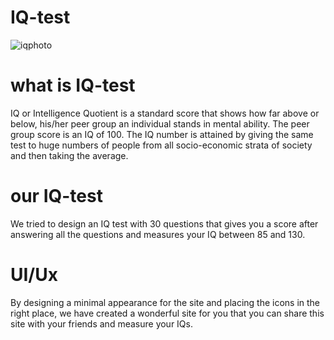 # IQ-test
![iqphoto](https://github.com/user-attachments/assets/135cde5b-97cb-4c29-8d9f-2ad0f1841ec2)


# what is IQ-test

IQ or Intelligence Quotient is a standard score that shows how far above or below, his/her peer group an individual stands in mental ability. The peer group score is an IQ of 100. The IQ number is attained by giving the same test to huge numbers of people from all socio-economic strata of society and then taking the average. 

# our IQ-test

We tried to design an IQ test with 30 questions that gives you a score after answering all the questions and measures your IQ between 85 and 130.

# UI/Ux

By designing a minimal appearance for the site and placing the icons in the right place, we have created a wonderful site for you that you can share this site with your friends and measure your IQs.
